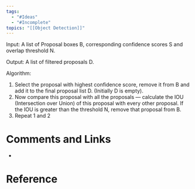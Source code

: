 ```yaml
---
tags:
  - "#Ideas"
  - "#Incomplete"
topics: "[[Object Detection]]"
---
```

Input: A list of Proposal boxes B, corresponding confidence scores S and overlap threshold N.

Output: A list of filtered proposals D.

Algorithm:

1. Select the proposal with highest confidence score, remove it from B and add it to the final proposal list D. (Initially D is empty).
2. Now compare this proposal with all the proposals — calculate the IOU (Intersection over Union) of this proposal with every other proposal. If the IOU is greater than the threshold N, remove that proposal from B.
3. Repeat 1 and 2
# Comments and Links
- 
# Reference